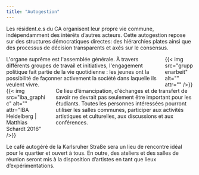 ```yaml
---
title: "Autogestion"
---
```

Les résident.e.s du CA organisent leur propre vie commune, indépendamment des intérêts d’autres acteurs. Cette autogestion repose sur des structures démocratiques directes: des hiérarchies plates ainsi que des processus de décision transparents et axés sur le consensus.

<div class="columns">
    <div class="column">
    L'organe suprême est l'assemblée générale. À travers différents groupes de travail et initiatives, l'engagement politique fait partie de la vie quotidienne : les jeunes ont la possibilité de façonner activement la société dans laquelle ils veulent vivre.
    </div>
    <div class="column">
        {{< img src="gruppenarbeit" alt="" attr="" />}}
    </div>
</div>

<div class="columns">
    <div class="column">
    {{< img src="iba_graphic" alt="" attr="IBA Heidelberg | Matthias Schardt 2016" />}}
    </div>
    <div class="column">
    Ce lieu d’émancipation, d'échanges et de transfert de savoir ne devrait pas seulement être important pour les étudiants. Toutes les personnes intéressées pourront utiliser les salles communes, participer aux activités artistiques et culturelles, aux discussions et aux conférences.
    </div>
</div>

Le café autogéré de la Karlsruher Straße sera un lieu de rencontre idéal pour le quartier et ouvert à tous. En outre, des ateliers et des salles de réunion seront mis à la disposition d’artistes  en tant que lieux d’expérimentations.
